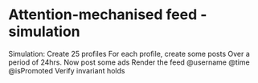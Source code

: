 Attention-mechanised feed - simulation
======================================

Simulation:
Create 25 profiles
For each profile, create some posts
Over a period of 24hrs.
Now post some ads
Render the feed
@username @time @isPromoted
Verify invariant holds
